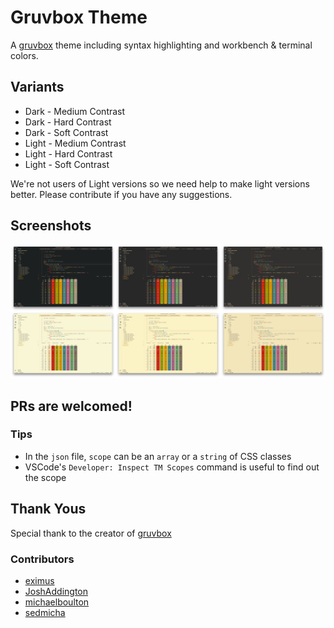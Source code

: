 # Gruvbox Theme

A [gruvbox](https://github.com/morhetz/gruvbox) theme including syntax highlighting and workbench & terminal colors.

## Variants

-   Dark - Medium Contrast
-   Dark - Hard Contrast
-   Dark - Soft Contrast
-   Light - Medium Contrast
-   Light - Hard Contrast
-   Light - Soft Contrast

We're not users of Light versions so we need help to make light versions better. Please contribute if you have any suggestions.

## Screenshots

![screenshots](https://github.com/jdinhify/vscode-theme-gruvbox/raw/master/images/screenshots.jpg)

## PRs are welcomed!

### Tips

-   In the `json` file, `scope` can be an `array` or a `string` of CSS classes
-   VSCode's `Developer: Inspect TM Scopes` command is useful to find out the scope

## Thank Yous

Special thank to the creator of [gruvbox](https://github.com/morhetz/gruvbox)

### Contributors

-   [eximus](https://github.com/3ximus)
-   [JoshAddington](https://github.com/JoshAddington)
-   [michaelboulton](https://github.com/michaelboulton)
-   [sedmicha](https://github.com/sedmicha)
